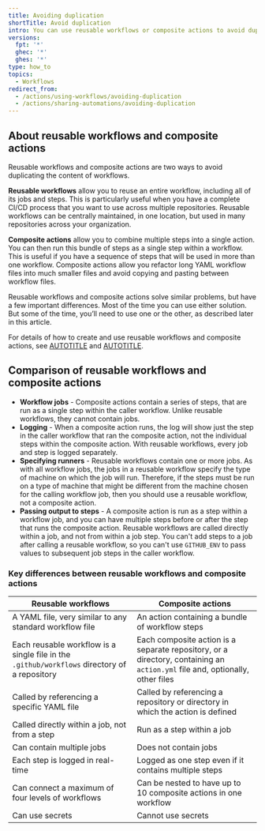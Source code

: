 ```yaml
---
title: Avoiding duplication
shortTitle: Avoid duplication
intro: You can use reusable workflows or composite actions to avoid duplicating the content of workflows.
versions:
  fpt: '*'
  ghec: '*'
  ghes: '*'
type: how_to
topics:
  - Workflows
redirect_from:
  - /actions/using-workflows/avoiding-duplication
  - /actions/sharing-automations/avoiding-duplication
---
```


## About reusable workflows and composite actions

Reusable workflows and composite actions are two ways to avoid duplicating the content of workflows.

**Reusable workflows** allow you to reuse an entire workflow, including all of its jobs and steps. This is particularly useful when you have a complete CI/CD process that you want to use across multiple repositories. Reusable workflows can be centrally maintained, in one location, but used in many repositories across your organization.

**Composite actions** allow you to combine multiple steps into a single action. You can then run this bundle of steps as a single step within a workflow. This is useful if you have a sequence of steps that will be used in more than one workflow. Composite actions allow you refactor long YAML workflow files into much smaller files and avoid copying and pasting between workflow files.

Reusable workflows and composite actions solve similar problems, but have a few important differences. Most of the time you can use either solution. But some of the time, you’ll need to use one or the other, as described later in this article.

For details of how to create and use reusable workflows and composite actions, see [AUTOTITLE](/actions/using-workflows/reusing-workflows) and [AUTOTITLE](/actions/creating-actions/creating-a-composite-action).

## Comparison of reusable workflows and composite actions

* **Workflow jobs** - Composite actions contain a series of steps, that are run as a single step within the caller workflow. Unlike reusable workflows, they cannot contain jobs.
* **Logging** - When a composite action runs, the log will show just the step in the caller workflow that ran the composite action, not the individual steps within the composite action. With reusable workflows, every job and step is logged separately.
* **Specifying runners** - Reusable workflows contain one or more jobs. As with all workflow jobs, the jobs in a reusable workflow specify the type of machine on which the job will run. Therefore, if the steps must be run on a type of machine that might be different from the machine chosen for the calling workflow job, then you should use a reusable workflow, not a composite action.
* **Passing output to steps** - A composite action is run as a step within a workflow job, and you can have multiple steps before or after the step that runs the composite action. Reusable workflows are called directly within a job, and not from within a job step. You can't add steps to a job after calling a reusable workflow, so you can't use `GITHUB_ENV` to pass values to subsequent job steps in the caller workflow.

### Key differences between reusable workflows and composite actions

| Reusable workflows | Composite actions |
| ------------------ | ----------------- |
| A YAML file, very similar to any standard workflow file | An action containing a bundle of workflow steps |
| Each reusable workflow is a single file in the `.github/workflows` directory of a repository | Each composite action is a separate repository, or a directory, containing an `action.yml` file and, optionally, other files |
| Called by referencing a specific YAML file | Called by referencing a repository or directory in which the action is defined |
| Called directly within a job, not from a step | Run as a step within a job |
| Can contain multiple jobs | Does not contain jobs |
| Each step is logged in real-time | Logged as one step even if it contains multiple steps |
| Can connect a maximum of four levels of workflows | Can be nested to have up to 10 composite actions in one workflow |
| Can use secrets | Cannot use secrets |
